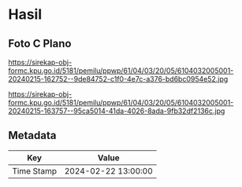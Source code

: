 # Hasil

## Foto C Plano

https://sirekap-obj-formc.kpu.go.id/5181/pemilu/ppwp/61/04/03/20/05/6104032005001-20240215-162752--9de84752-c1f0-4e7c-a376-bd6bc0954e52.jpg

https://sirekap-obj-formc.kpu.go.id/5181/pemilu/ppwp/61/04/03/20/05/6104032005001-20240215-163757--95ca5014-41da-4026-8ada-9fb32df2136c.jpg


## Metadata

| Key        | Value               |
| ---------- | ------------------- |
| Time Stamp | 2024-02-22 13:00:00 |



